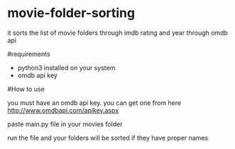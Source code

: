 # movie-folder-sorting
it sorts the list of movie folders through imdb rating and year through omdb api


#requirements
- python3 installed on your system
- omdb api key


#How to use

you must have an omdb api key. you can get one from here http://www.omdbapi.com/apikey.aspx

paste main.py file in your movies folder

run the file and your folders will be sorted if they have proper names

